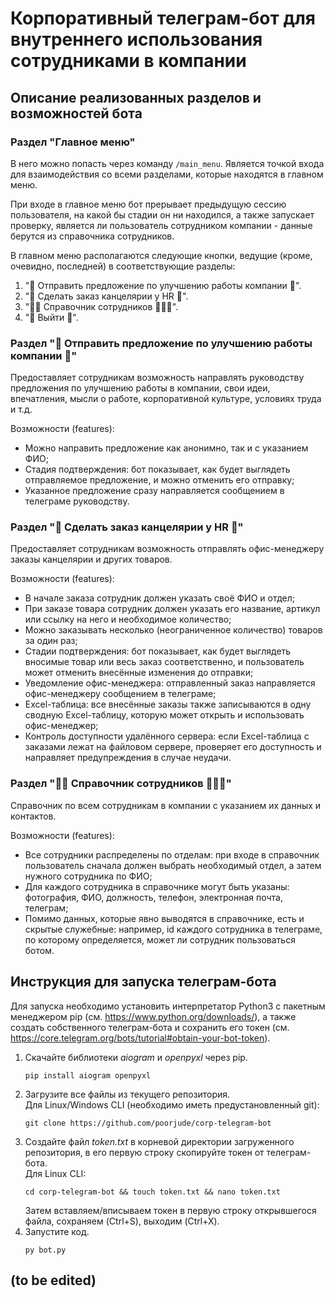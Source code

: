 # Корпоративный телеграм-бот для внутреннего использования сотрудниками в компании

## Описание реализованных разделов и возможностей бота

### Раздел "Главное меню"
В него можно попасть через команду `/main_menu`. Является точкой входа для взаимодействия со всеми разделами, которые находятся в главном меню. 

При входе в главное меню бот прерывает предыдущую сессию пользователя, на какой бы стадии он ни находился, а также запускает проверку, является ли пользователь сотрудником компании - данные берутся из справочника сотрудников.

В главном меню располагаются следующие кнопки, ведущие (кроме, очевидно, последней) в соответствующие разделы:
1. "📩 Отправить предложение по улучшению работы компании 📩".
2. "📝 Сделать заказ канцелярии у HR 📝".
3. "👨🏻 Справочник сотрудников 👩🏼‍🦱".
4. "🚪 Выйти 🚪".

### Раздел "📩 Отправить предложение по улучшению работы компании 📩"
Предоставляет сотрудникам возможность направлять руководству предложения по улучшению работы в компании, свои идеи, впечатления, мысли о работе, корпоративной культуре, условиях труда и т.д.

Возможности (features):
- Можно направить предложение как анонимно, так и с указанием ФИО;
- Стадия подтверждения: бот показывает, как будет выглядеть отправляемое предложение, и можно отменить его отправку;
- Указанное предложение сразу направляется сообщением в телеграме руководству.

### Раздел "📝 Сделать заказ канцелярии у HR 📝"
Предоставляет сотрудникам возможность отправлять офис-менеджеру заказы канцелярии и других товаров.

Возможности (features):
- В начале заказа сотрудник должен указать своё ФИО и отдел;
- При заказе товара сотрудник должен указать его название, артикул или ссылку на него и необходимое количество;
- Можно заказывать несколько (неограниченное количество) товаров за один раз;
- Стадии подтверждения: бот показывает, как будет выглядеть вносимые товар или весь заказ соответственно, и пользователь может отменить внесённые изменения до отправки;
- Уведомление офис-менеджера: отправленный заказ направляется офис-менеджеру сообщением в телеграме;
- Excel-таблица: все внесённые заказы также записываются в одну сводную Excel-таблицу, которую может открыть и использовать офис-менеджер;
- Контроль доступности удалённого сервера: если Excel-таблица с заказами лежат на файловом сервере, проверяет его доступность и направляет предупреждения в случае неудачи.

### Раздел "👨🏻 Справочник сотрудников 👩🏼‍🦱"
Справочник по всем сотрудникам в компании с указанием их данных и контактов.

Возможности (features):
- Все сотрудники распределены по отделам: при входе в справочник пользователь сначала должен выбрать необходимый отдел, а затем нужного сотрудника по ФИО;
- Для каждого сотрудника в справочнике могут быть указаны: фотография, ФИО, должность, телефон, электронная почта, телеграм;
- Помимо данных, которые явно выводятся в справочнике, есть и скрытые служебные: например, id каждого сотрудника в телеграме, по которому определяется, может ли сотрудник пользоваться ботом.

## Инструкция для запуска телеграм-бота

Для запуска необходимо установить интерпретатор Python3 с пакетным менеджером pip (см. https://www.python.org/downloads/), а также создать собственного телеграм-бота и сохранить его токен (см. https://core.telegram.org/bots/tutorial#obtain-your-bot-token).

1. Скачайте библиотеки *aiogram* и *openpyxl* через pip.
   ```
   pip install aiogram openpyxl
   ```
3. Загрузите все файлы из текущего репозитория.\
   Для Linux/Windows CLI (необходимо иметь предустановленный git):
   ```
   git clone https://github.com/poorjude/corp-telegram-bot
   ```
5. Создайте файл *token.txt* в корневой директории загруженного репозитория, в его первую строку скопируйте токен от телеграм-бота.\
   Для Linux CLI:
   ```
   cd corp-telegram-bot && touch token.txt && nano token.txt
   ```
   Затем вставляем/вписываем токен в первую строку открывшегося файла, сохраняем (Ctrl+S), выходим (Ctrl+X).
4. Запустите код.
   ```
   py bot.py
   ```

## (to be edited)
